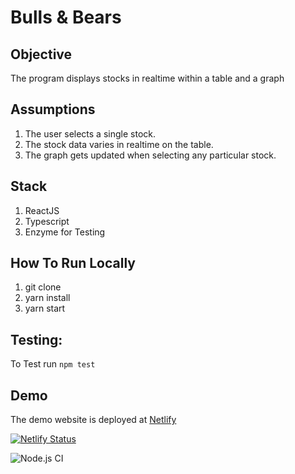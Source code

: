 # Bulls & Bears

## Objective

The program displays stocks in realtime within a table and a graph

## Assumptions

1. The user selects a single stock.
2. The stock data varies in realtime on the table.
3. The graph gets updated when selecting any particular stock.

## Stack

1. ReactJS
2. Typescript
3. Enzyme for Testing

## How To Run Locally

1. git clone <git url>
2. yarn install
3. yarn start

## Testing:

To Test run `npm test`

## Demo

The demo website is deployed at <a href="https://https://bullsandbears.netlify.app/.netlify.app/" target="_blank">Netlify</a>

[![Netlify Status](https://api.netlify.com/api/v1/badges/5dcd3296-6240-483c-983a-df6cd2eba7ca/deploy-status)](https://app.netlify.com/sites/bullsandbears/deploys)

![Node.js CI](https://github.com/y471n/bnb/workflows/Node.js%20CI/badge.svg)

